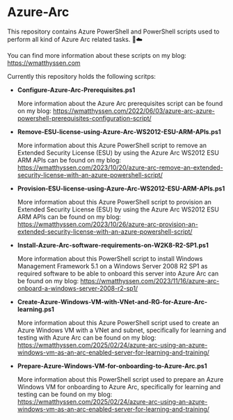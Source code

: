 # Azure-Arc

This repository contains Azure PowerShell and PowerShell scripts used to perform all kind of Azure Arc related tasks. 🚀☁️

You can find more information about these scripts on my blog: https://wmatthyssen.com

Currently this repository holds the following scritps:

- **Configure-Azure-Arc-Prerequisites.ps1**

  More information about the Azure Arc prerequisites script can be found on my blog: https://wmatthyssen.com/2022/06/03/azure-arc-azure-powershell-prerequisites-configuration-script/

- **Remove-ESU-license-using-Azure-Arc-WS2012-ESU-ARM-APIs.ps1**

  More information about this Azure PowerShell script to remove an Extended Security License (ESU) by using the Azure Arc WS2012 ESU ARM APIs can be found on my blog: https://wmatthyssen.com/2023/10/20/azure-arc-remove-an-extended-security-license-with-an-azure-powershell-script/

- **Provision-ESU-license-using-Azure-Arc-WS2012-ESU-ARM-APIs.ps1**

  More information about this Azure PowerShell script to provision an Extended Security License (ESU) by using the Azure Arc WS2012 ESU ARM APIs can be found on my blog: https://wmatthyssen.com/2023/10/26/azure-arc-provision-an-extended-security-license-with-an-azure-powershell-script/

- **Install-Azure-Arc-software-requirements-on-W2K8-R2-SP1.ps1**

  More information about this PowerShell script to install Windows Management Framework 5.1 on a Windows Server 2008 R2 SP1 as required software to be able to onboard this server into Azure Arc can be found on my blog: https://wmatthyssen.com/2023/11/16/azure-arc-onboard-a-windows-server-2008-r2-sp1/
  
- **Create-Azure-Windows-VM-with-VNet-and-RG-for-Azure-Arc-learning.ps1**

  More information about this Azure PowerShell script used to create an Azure Windows VM with a VNet and subnet, specifically for learning and testing with Azure Arc can be found on my blog: https://wmatthyssen.com/2025/02/24/azure-arc-using-an-azure-windows-vm-as-an-arc-enabled-server-for-learning-and-training/

- **Prepare-Azure-Windows-VM-for-onboarding-to-Azure-Arc.ps1**

  More information about this PowerShell script used to prepare an Azure Windows VM for onboarding to Azure Arc, specifically for learning and testing can be found on my blog: https://wmatthyssen.com/2025/02/24/azure-arc-using-an-azure-windows-vm-as-an-arc-enabled-server-for-learning-and-training/

